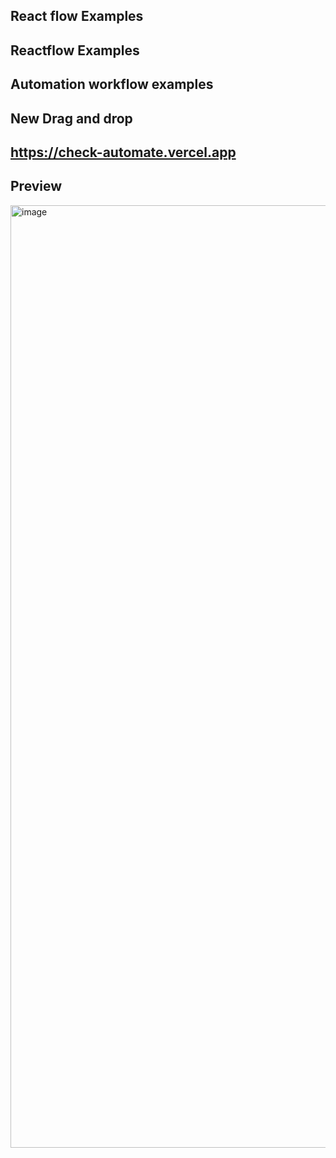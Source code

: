 ## React flow Examples
## Reactflow Examples
## Automation workflow examples

## New Drag and drop
## https://check-automate.vercel.app
## Preview
<img width="1508" alt="image" src="https://github.com/user-attachments/assets/3f353e08-4509-4690-80c0-b103f3f8c7a2">